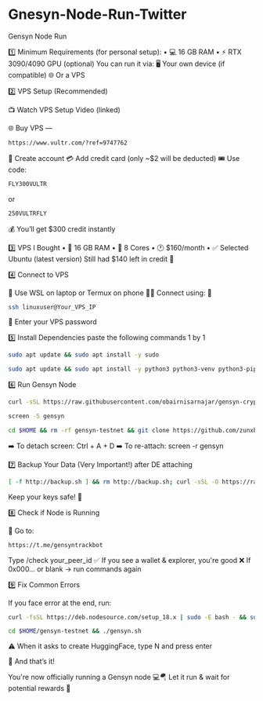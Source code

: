 # Gnesyn-Node-Run-Twitter
Gensyn Node Run

1️⃣ Minimum Requirements (for personal setup):
• 💻 16 GB RAM
• ⚡ RTX 3090/4090 GPU (optional)
You can run it via:
🖥️ Your own device (if compatible)
🌐 Or a VPS

2️⃣ VPS Setup (Recommended) 

📺 Watch VPS Setup Video (linked)

🌐 Buy VPS — 
```bash 
https://www.vultr.com/?ref=9747762
```

🪪 Create account
💳 Add credit card (only ~$2 will be deducted)
🎟 Use code: 
```bash 
FLY300VULTR
```
or 
```bash
250VULTRFLY
```
💰 You’ll get $300 credit instantly

3️⃣ VPS I Bought
• 🔧 16 GB RAM
• 🧠 8 Cores
• 🕐 $160/month
• ✅ Selected Ubuntu (latest version)
Still had $140 left in credit 💸

4️⃣ Connect to VPS

📱 Use WSL on laptop or Termux on phone
🧑‍💻 Connect using:
🛜
```bash
ssh linuxuser@Your_VPS_IP
```
🔑 Enter your VPS password

5️⃣ Install Dependencies paste the following commands 1 by 1 
```bash
sudo apt update && sudo apt install -y sudo
```

```bash
sudo apt update && sudo apt install -y python3 python3-venv python3-pip curl wget screen git lsof && curl -sS https://dl.yarnpkg.com/debian/pubkey.gpg | sudo apt-key add - && echo "deb https://dl.yarnpkg.com/debian/ stable main" | sudo tee /etc/apt/sources.list.d/yarn.list && sudo apt update && sudo apt install -y yarn
```

6️⃣ Run Gensyn Node

```bash
curl -sSL https://raw.githubusercontent.com/obairnisarnajar/gensyn-crypto_kasheer/main/node.sh | bash
```

```bash
screen -S gensyn
```

```bash
cd $HOME && rm -rf gensyn-testnet && git clone https://github.com/zunxbt/gensyn-testnet.git && chmod +x gensyn-testnet/gensyn.sh && ./gensyn-testnet/gensyn.sh
```

➡️ To detach screen: Ctrl + A + D
➡️ To re-attach: screen -r gensyn

7️⃣ Backup Your Data (Very Important!) after DE attaching

```bash
[ -f http://backup.sh ] && rm http://backup.sh; curl -sSL -O https://raw.githubusercontent.com/obairnisarnajar/gensyn1-crypto_kasheer/main/backup.sh && chmod +x http://backup.sh && ./backup.sh
```

Keep your keys safe! 🔐

8️⃣ Check if Node is Running

💬 Go to: 
```bash
https://t.me/gensyntrackbot
```
Type /check your_peer_id
✅ If you see a wallet & explorer, you're good
❌ If 0x000... or blank → run commands again

9️⃣ Fix Common Errors

If you face error at the end, run:


```bash
curl -fsSL https://deb.nodesource.com/setup_18.x | sudo -E bash - && sudo apt install -y nodejs
```

```bash
cd $HOME/gensyn-testnet && ./gensyn.sh
```

⚠️ When it asks to create HuggingFace, type N and press enter

🧠 And that’s it!

You're now officially running a Gensyn node 💻🪂
Let it run & wait for potential rewards 🎯

